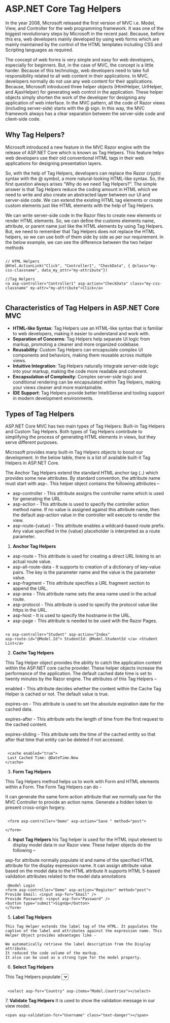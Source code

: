 
# ASP.NET Core Tag Helpers


In the year 2008, Microsoft released the first version of MVC i.e. Model, View, and Controller for the web programming framework. It was one of the biggest revolutionary steps by Microsoft in the recent past. Because, before this era, web developers mainly developed by using web forms which are mainly maintained by the control of the HTML templates including CSS and Scripting languages as required.

The concept of web forms is very simple and easy for web developers, especially for beginners. But, in the case of MVC, the concept is a little harder. Because of this technology, web developers need to take full responsibility related to all web content in their applications.
In MVC, developers normally do not use any web content for their applications. Because, Microsoft introduced three helper objects (HtmlHelper, UrlHelper, and AjaxHelper) for generating web control in the application. These helper objects simply shorten the work of the developer for designing any application of web interface. In the MVC pattern, all the code of Razor views (including server-side) starts with the @ sign. In this way, the MVC framework always has a clear separation between the server-side code and client-side code.


## Why Tag Helpers?
Microsoft introduced a new feature in the MVC Razor engine with the release of ASP.NET Core which is known as Tag Helpers. This feature helps web developers use their old conventional HTML tags in their web applications for designing presentation layers.

So, with the help of Tag Helpers, developers can replace the Razor cryptic syntax with the @ symbol, a more natural-looking HTML-like syntax. So, the first question always arises “Why do we need Tag Helpers?”. The simple answer is that Tag Helpers reduce the coding amount in HTML which we need to write and also create an abstracted layer between our UI and server-side code. We can extend the existing HTML tag elements or create custom elements just like HTML elements with the help of Tag Helpers.


We can write server-side code in the Razor files to create new elements or render HTML elements. So, we can define the customs elements name, attribute, or parent name just like the HTML elements by using Tag Helpers. But, we need to remember that Tag Helpers does not replace the HTML helpers, so we can use both of them side by side as per our requirement. In the below example, we can see the difference between the two helper methods
```

// HTML Helpers
@Html.ActionLink("Click", "Controller1", "CheckData", { @class="my-css-classname", data_my_attr="my-attribute"}) 

//Tag Helpers
<a asp-controller="Controller1" asp-action="CheckData" class="my-css-classname" my-attr="my-attribute">Click</a>


```


## Characteristics of Tag Helpers in ASP.NET Core MVC
- <b>HTML-like Syntax</b>: Tag Helpers use an HTML-like syntax that is familiar to web developers, making it easier to understand and work with.
- <b>Separation of Concerns</b>: Tag Helpers help separate UI logic from markup, promoting a cleaner and more organized codebase.
- <b>Reusability</b>: Custom Tag Helpers can encapsulate complex UI components and behaviors, making them reusable across multiple views.
- <b>Intuitive Integration</b>: Tag Helpers naturally integrate server-side logic into your markup, making the code more readable and coherent.
- <b>Encapsulation of Complexity</b>: Complex server-side logic and conditional rendering can be encapsulated within Tag Helpers, making your views cleaner and more maintainable.
- <b>IDE Support</b>: Tag Helpers provide better IntelliSense and tooling support in modern development environments.


## Types of Tag Helpers
ASP.NET Core MVC has two main types of Tag Helpers: Built-in Tag Helpers and Custom Tag Helpers. Both types of Tag Helpers contribute to simplifying the process of generating HTML elements in views, but they serve different purposes.

Microsoft provides many built-in Tag Helpers objects to boost our development. In the below table, there is a list of available built-it Tag Helpers in ASP.NET Core.

The Anchor Tag Helpers extend the standard HTML anchor tag (<a>..</a>) which provides some new attributes. By standard convention, the attribute name must start with asp-. This helper object contains the following attributes –

- asp-controller - This attribute assigns the controller name which is used for generating the URL.
- asp-action - This attribute is used to specify the controller action method name. If no value is assigned against this attribute name, then the default asp-action value in the controller will execute to render the view.
- asp-route-{value} - This attribute enables a wildcard-based route prefix. Any value specified in the {value} placeholder is interpreted as a route parameter.



1. <b>Anchor Tag Helpers</b>

- asp-route - This attribute is used for creating a direct URL linking to an actual route value.
- asp-all-route-data - It supports to creation of a dictionary of key-value pairs. The key is the parameter name and the value is the parameter value.
- asp-fragment - This attribute specifies a URL fragment section to append the URL.
- asp-area - This attribute name sets the area name used in the actual route.
- asp-protocol - This attribute is used to specify the protocol value like https in the URL.
- asp-host - It is used to specify the hostname in the URL.
- asp-page - This attribute is needed to be used with the Razor Pages.

```

<a asp-controller="Student" asp-action="Index" 
asp-route-id="@Model.Id"> StudentId: @Model.StudentId </a> >Student List</a>

```

2. <b>Cache Tag Helpers</b>


This Tag Helper object provides the ability to catch the application content within the ASP.NET core cache provider. These helper objects increase the performance of the application. The default cached date time is set to twenty minutes by the Razor engine. The attributes of this Tag Helpers –

enabled - This attribute decides whether the content within the Cache Tag Helper is cached or not. The default value is true.

expires-on - This attribute is used to set the absolute expiration date for the cached data.

expires-after - This attribute sets the length of time from the first request to the cached content.

expires-sliding - This attribute sets the time of the cached entity so that after that time that entity can be deleted if not accessed.

```

 <cache enabled="true">
 Last Cached Time: @DateTime.Now
</cache>

```


3. <b>Form Tag Helpers</b>

 This Tag Helpers method helps us to work with Form and HTML elements within a Form. The Form Tag Helpers can do -

It can generate the same form action attribute that we normally use for the MVC Controller to provide an action name.
Generate a hidden token to present cross-origin forgery.
```

 <form asp-controller="Demo" asp-action="Save " method="post">

</form>

```

4. <b>Input Tag Helpers</b>
his Tag helper is used for the HTML input element to display model data in our Razor view. These helper objects do the following –

asp-for attribute normally populate id and name of the specified HTML attribute for the display expression name.
It can assign attribute value based on the model data to the HTML attribute
It supports HTML 5-based validation attributes related to the model data annotations

```
 @model Login
<form asp-controller="Demo" asp-action="Register" method="post">
Provide Email: <input asp-for="Email" /> 
Provide Password: <input asp-for="Password" />
<button type="submit">SignUp</button>
</form>

```

5. <b>Label Tag Helpers</b>

```
This Tag Helper extends the label tag of the HTML. It populates the caption of the label and attributes against the expression name. This Helper Object provides advantages like -

We automatically retrieve the label description from the Display attribute.
It reduced the code volume of the markup.
It also can be used as a strong type for the model property.
```

6. <b>Select Tag Helpers</b>

This Tag Helpers populate <select> tag of HTML and also associated option elements for the properties of the error. The asp-for attribute of this tag helps is used to mention the model property name of the select element. Similarly, asp-items specify the option element.

```

 <select asp-for="Country" asp-items="Model.Countries"></select>

```

7.<b> Validate Tag Helpers</b>
It is used to show the validation message in our view model.
```
<span asp-validation-for="Username" class="text-danger"></span>
```